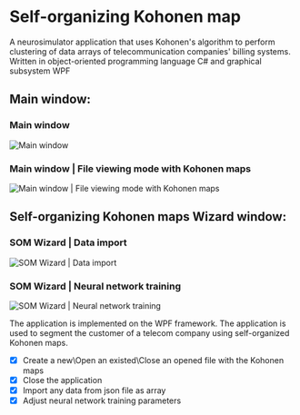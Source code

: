 # Self-organizing Kohonen map

A neurosimulator application that uses Kohonen's algorithm to perform clustering of data arrays of telecommunication companies' billing systems. Written in object-oriented programming language C# and graphical subsystem WPF

## Main window:
### Main window
![Main window](https://i.imgur.com/AkRsdsB.png)
### Main window | File viewing mode with Kohonen maps
![Main window | File viewing mode with Kohonen maps](https://i.imgur.com/JSQ5AVl.png)

## Self-organizing Kohonen maps Wizard window:
### SOM Wizard | Data import
![SOM Wizard | Data import](https://i.imgur.com/QnfIp4B.png)
### SOM Wizard | Neural network training
![SOM Wizard | Neural network training](https://i.imgur.com/DoAzxMT.png)

The application is implemented on the WPF framework.
The application is used to segment the customer of a telecom company using self-organized Kohonen maps.

  - [x] Create a new\Open an existed\Close an opened file with the Kohonen maps
  - [x] Close the application
  - [x] Import any data from json file as array
  - [x] Adjust neural network training parameters
